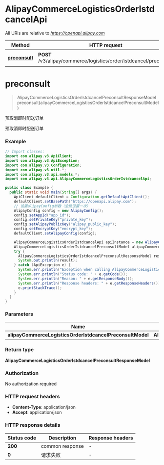# AlipayCommerceLogisticsOrderIstdcancelApi

All URIs are relative to *https://openapi.alipay.com*

| Method | HTTP request | Description |
|------------- | ------------- | -------------|
| [**preconsult**](AlipayCommerceLogisticsOrderIstdcancelApi.md#preconsult) | **POST** /v3/alipay/commerce/logistics/order/istdcancel/preconsult | 预取消即时配送订单 |


<a name="preconsult"></a>
# **preconsult**
> AlipayCommerceLogisticsOrderIstdcancelPreconsultResponseModel preconsult(alipayCommerceLogisticsOrderIstdcancelPreconsultModel)

预取消即时配送订单

预取消即时配送订单

### Example
```java
// Import classes:
import com.alipay.v3.ApiClient;
import com.alipay.v3.ApiException;
import com.alipay.v3.Configuration;
import com.alipay.v3.util.*;
import com.alipay.v3.api.models.*;
import com.alipay.v3.api.AlipayCommerceLogisticsOrderIstdcancelApi;

public class Example {
  public static void main(String[] args) {
    ApiClient defaultClient = Configuration.getDefaultApiClient();
    defaultClient.setBasePath("https://openapi.alipay.com");
    // 设置alipayConfig参数（全局设置一次）
    AlipayConfig config = new AlipayConfig();
    config.setAppId("app_id");
    config.setPrivateKey("private_key");
    config.setAlipayPublicKey("alipay_public_key");
    config.setEncryptKey("encrypt_key");
    defaultClient.setAlipayConfig(config);

    AlipayCommerceLogisticsOrderIstdcancelApi apiInstance = new AlipayCommerceLogisticsOrderIstdcancelApi(defaultClient);
    AlipayCommerceLogisticsOrderIstdcancelPreconsultModel alipayCommerceLogisticsOrderIstdcancelPreconsultModel = new AlipayCommerceLogisticsOrderIstdcancelPreconsultModel(); // AlipayCommerceLogisticsOrderIstdcancelPreconsultModel | 
    try {
      AlipayCommerceLogisticsOrderIstdcancelPreconsultResponseModel result = apiInstance.preconsult(alipayCommerceLogisticsOrderIstdcancelPreconsultModel);
      System.out.println(result);
    } catch (ApiException e) {
      System.err.println("Exception when calling AlipayCommerceLogisticsOrderIstdcancelApi#preconsult");
      System.err.println("Status code: " + e.getCode());
      System.err.println("Reason: " + e.getResponseBody());
      System.err.println("Response headers: " + e.getResponseHeaders());
      e.printStackTrace();
    }
  }
}
```

### Parameters

| Name | Type | Description  | Notes |
|------------- | ------------- | ------------- | -------------|
| **alipayCommerceLogisticsOrderIstdcancelPreconsultModel** | **AlipayCommerceLogisticsOrderIstdcancelPreconsultModel**|  | [optional] |

### Return type

**AlipayCommerceLogisticsOrderIstdcancelPreconsultResponseModel**

### Authorization

No authorization required

### HTTP request headers

 - **Content-Type**: application/json
 - **Accept**: application/json

### HTTP response details
| Status code | Description | Response headers |
|-------------|-------------|------------------|
| **200** | common response |  -  |
| **0** | 请求失败 |  -  |

